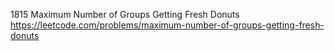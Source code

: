 1815 Maximum Number of Groups Getting Fresh Donuts https://leetcode.com/problems/maximum-number-of-groups-getting-fresh-donuts